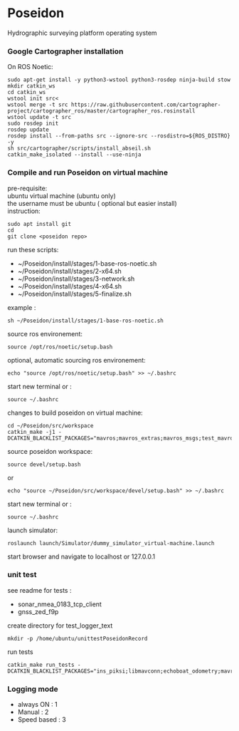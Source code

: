 # Poseidon
Hydrographic surveying platform operating system


### Google Cartographer installation

On ROS Noetic:

```
sudo apt-get install -y python3-wstool python3-rosdep ninja-build stow
mkdir catkin_ws
cd catkin_ws
wstool init src<
wstool merge -t src https://raw.githubusercontent.com/cartographer-project/cartographer_ros/master/cartographer_ros.rosinstall
wstool update -t src
sudo rosdep init
rosdep update
rosdep install --from-paths src --ignore-src --rosdistro=${ROS_DISTRO} -y
sh src/cartographer/scripts/install_abseil.sh
catkin_make_isolated --install --use-ninja
```

### Compile and run Poseidon on virtual machine

pre-requisite: \
ubuntu virtual machine (ubuntu only) \
the username must be ubuntu ( optional but easier install) \
instruction:
```
sudo apt install git
cd
git clone <poseidon repo>
```
run these scripts:
- ~/Poseidon/install/stages/1-base-ros-noetic.sh
- ~/Poseidon/install/stages/2-x64.sh
- ~/Poseidon/install/stages/3-network.sh
- ~/Poseidon/install/stages/4-x64.sh
- ~/Poseidon/install/stages/5-finalize.sh

example :
```
sh ~/Poseidon/install/stages/1-base-ros-noetic.sh
```
source ros environement:
```
source /opt/ros/noetic/setup.bash
```

optional, automatic sourcing ros environement:
```
echo "source /opt/ros/noetic/setup.bash" >> ~/.bashrc
```
start new terminal or :
```
source ~/.bashrc
```

changes to build poseidon on virtual machine:
```
cd ~/Poseidon/src/workspace
catkin_make -j1 -DCATKIN_BLACKLIST_PACKAGES="mavros;mavros_extras;mavros_msgs;test_mavros;libmavconn;echoboat_odometry;raspberrypi_vitals"
```
source poseidon workspace:
```
source devel/setup.bash
```
or
```
echo "source ~/Poseidon/src/workspace/devel/setup.bash" >> ~/.bashrc
```
start new terminal or :
```
source ~/.bashrc
```

launch simulator:
```
roslaunch launch/Simulator/dummy_simulator_virtual-machine.launch
```

start browser and navigate to localhost or 127.0.0.1

### unit test

see readme for tests :
- sonar_nmea_0183_tcp_client
- gnss_zed_f9p

create directory for test_logger_text
```
mkdir -p /home/ubuntu/unittestPoseidonRecord
```

run tests
```
catkin_make run_tests -DCATKIN_BLACKLIST_PACKAGES="ins_piksi;libmavconn;echoboat_odometry;mavros_msgs;mavros;mavros_extras;test_mavros;gnss_mosaic_x5;imu_bno055;sonar_imagenex852;inertial_sense;raspberrypi_vitals;imu_null;sonar_dummy;gnss_dummy"

```

### Logging mode

- always ON : 1
- Manual : 2
- Speed based : 3



